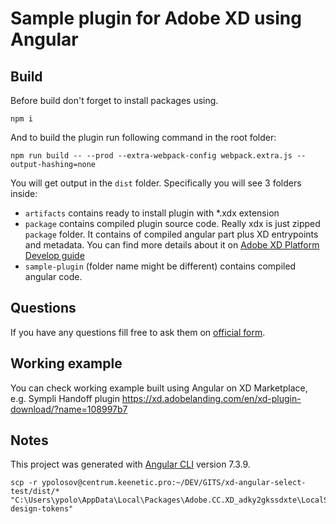 # Sample plugin for Adobe XD using Angular

## Build

Before build don't forget to install packages using.

```
npm i
```

And to build the plugin run following command in the root folder:

```
npm run build -- --prod --extra-webpack-config webpack.extra.js --output-hashing=none
```

You will get output in the `dist` folder. Specifically you will see 3 folders inside:

-   `artifacts` contains ready to install plugin with \*.xdx extension
-   `package` contains compiled plugin source code. Really xdx is just zipped `package` folder. It contains of compiled angular part plus XD entrypoints and metadata. You can find more details about it on [Adobe XD Platform Develop guide](https://adobexdplatform.com/plugin-docs/develop.html)
-   `sample-plugin` (folder name might be different) contains compiled angular code.

## Questions

If you have any questions fill free to ask them on [official form](https://forums.adobexdplatform.com/t/xd-plugin-using-angular/816/12).

## Working example

You can check working example built using Angular on XD Marketplace, e.g. Sympli Handoff plugin https://xd.adobelanding.com/en/xd-plugin-download/?name=108997b7

## Notes

This project was generated with [Angular CLI](https://github.com/angular/angular-cli) version 7.3.9.

```
scp -r ypolosov@centrum.keenetic.pro:~/DEV/GITS/xd-angular-select-test/dist/* "C:\Users\ypolo\AppData\Local\Packages\Adobe.CC.XD_adky2gkssdxte\LocalState\develop\custom-design-tokens"
```
